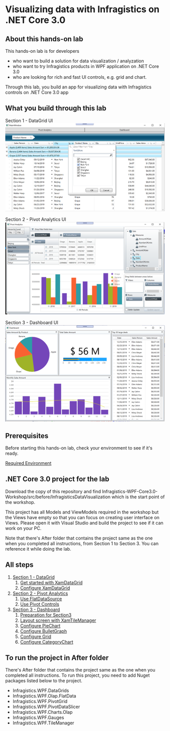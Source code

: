 # Visualizing data with Infragistics on .NET Core 3.0

## About this hands-on lab

This hands-on lab is for developers 
- who want to build a solution for data visualization / analyzation
- who want to try Infragistics products in WPF application on .NET Core 3.0
- who are looking for rich and fast UI controls, e.g. grid and chart. 

Through this lab, you build an app for visualizing data with Infragistics controls on .NET Core 3.0 app

## What you build through this lab
Section 1 - DataGrid UI
![](docs/assets/01-02-01.png)

Section 2 - Pivot Analytics UI
![](docs/assets/02-02-04.png)

Section 3 - Dashboard UI
![](docs/assets/03-06-01.png)

## Prerequisites

Before starting this hands-on lab, check your environment to see if it's ready.

[Required Environment](docs/00-Environment.md)

## .NET Core 3.0 project for the lab

Download the copy of this repository and find Infragistics-WPF-Core3.0-Workshop/src/before/InfragisticsDataVisualization which is the start point of the workshop. 

This project has all Models and ViewModels required in the workshop but the Views have empty so that you can focus on creating user interface on Views. Please open it with Visual Studio and build the project to see if it can work on your PC.

Note that there's After folder that contains the project same as the one when you completed all instructions, from Section 1 to Section 3. You can reference it while doing the lab.

## All steps

1. [Section 1 - DataGrid](docs/01-Grid/01-00-Overview-of-Section1.md)
    1. [Get started with XamDataGrid](docs/01-Grid/01-01-Get-started-with-XamDataGrid.md)
    1. [Configure XamDataGrid](docs/01-Grid/01-02-Configure-XamDataGrid.md)
1. [Section 2 - Pivot Analytics](docs/02-Pivot/02-00-Overview-of-Section2.md)
    1. [Use FlatDataSource](docs/02-Pivot/02-01-Use-FlatDataSource.md)
    1. [Use Pivot Controls](docs/02-Pivot/02-02-Use-Pivot-Controls.md)
1. [Section 3 - Dashboard](docs/03-Dashboard/03-00-Overview-of-Section3.md)
    1. [Preparation for Section3](docs/03-Dashboard/03-01-Preparation-For-Section3.md)
    1. [Layout screen with XamTileManager](docs/03-Dashboard/03-02-Layout-screen-with-XamTileManager.md)
    1. [Configure PieChart](docs/03-Dashboard/03-03-Configure-PieChart.md)
    1. [Configure BulletGraph](docs/03-Dashboard/03-04-Configure-BulletGraph.md)
    1. [Configure Grid](docs/03-Dashboard/03-05-Configure-Grid.md)
    1. [Configure CategoryChart](docs/03-Dashboard/03-06-Configure-CategoryChart.md)

## To run the project in After folder

There's After folder that contains the project same as the one when you completed all instructions. To run this project, you need to add Nuget packages listed below to the project.

- Infragistics.WPF.DataGrids
- Infragistics.WPF.Olap.FlatData
- Infragistics.WPF.PivotGrid
- Infragistics.WPF.PivotDataSlicer
- Infragistics.WPF.Charts.Olap
- Infragistics.WPF.Gauges
- Infragistics.WPF.TileManager